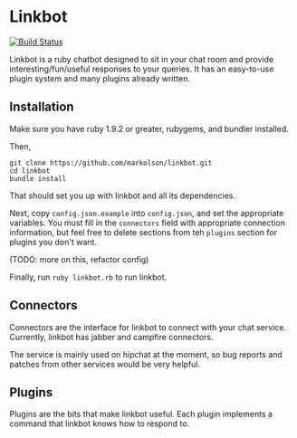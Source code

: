 # Linkbot

[![Build Status](https://travis-ci.org/markolson/linkbot.svg)](https://travis-ci.org/markolson/linkbot)

Linkbot is a ruby chatbot designed to sit in your chat room and provide
interesting/fun/useful responses to your queries. It has an easy-to-use
plugin system and many plugins already written.

## Installation

Make sure you have ruby 1.9.2 or greater, rubygems, and bundler installed.

Then,

```
git clone https://github.com/markolson/linkbot.git
cd linkbot
bundle install
```

That should set you up with linkbot and all its dependencies.

Next, copy `config.json.example` into `config.json`, and set the
appropriate variables. You must fill in the `connectors` field
with appropriate connection information, but feel free to delete
sections from teh `plugins` section for plugins you don't want.

(TODO: more on this, refactor config)

Finally, run `ruby linkbot.rb` to run linkbot.

## Connectors

Connectors are the interface for linkbot to connect with your chat service.
Currently, linkbot has jabber and campfire connectors.

The service is mainly used on hipchat at the moment, so bug reports and
patches from other services would be very helpful.

## Plugins

Plugins are the bits that make linkbot useful. Each plugin implements a command
that linkbot knows how to respond to.
